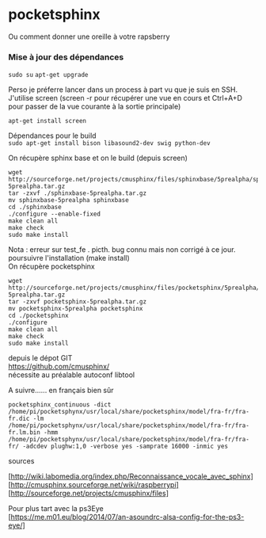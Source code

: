 # pocketsphinx
Ou comment donner une oreille à votre rapsberry  

### Mise à jour des dépendances

`sudo su`
`apt-get upgrade`

Perso je préferre lancer dans un process à part vu que je suis en SSH. J'utilise screen (screen -r pour récupérer une vue en cours et Ctrl+A+D pour passer de la vue courante à la sortie principale)   

`apt-get install screen`  

Dépendances pour le build  
`sudo apt-get install bison libasound2-dev swig python-dev`

On récupère sphinx base et on le build (depuis screen)
```
wget http://sourceforge.net/projects/cmusphinx/files/sphinxbase/5prealpha/sphinxbase-5prealpha.tar.gz
tar -zxvf ./sphinxbase-5prealpha.tar.gz
mv sphinxbase-5prealpha sphinxbase
cd ./sphinxbase
./configure --enable-fixed
make clean all
make check
sudo make install
```
Nota : erreur sur test_fe . picth. bug connu mais non corrigé à ce jour. poursuivre l'installation  (make install)  
On récupère pocketsphinx  
```
wget http://sourceforge.net/projects/cmusphinx/files/pocketsphinx/5prealpha/pocketsphinx-5prealpha.tar.gz
tar -zxvf pocketsphinx-5prealpha.tar.gz
mv pocketsphinx-5prealpha pocketsphinx
cd ./pocketsphinx
./configure
make clean all
make check
sudo make install
```

depuis le dépot GIT  
https://github.com/cmusphinx/  
nécessite au préalable autoconf libtool


A suivre...... en français bien sûr

```
pocketsphinx_continuous -dict /home/pi/pocketsphynx/usr/local/share/pocketsphinx/model/fra-fr/fra-fr.dic -lm  /home/pi/pocketsphynx/usr/local/share/pocketsphinx/model/fra-fr/fra-fr.lm.bin -hmm /home/pi/pocketsphynx/usr/local/share/pocketsphinx/model/fra-fr/fra-fr/ -adcdev plughw:1,0 -verbose yes -samprate 16000 -inmic yes 

```


sources

[http://wiki.labomedia.org/index.php/Reconnaissance_vocale_avec_sphinx]  
[http://cmusphinx.sourceforge.net/wiki/raspberrypi]  
[http://sourceforge.net/projects/cmusphinx/files]  

Pour plus tart avec la ps3Eye  
[https://me.m01.eu/blog/2014/07/an-asoundrc-alsa-config-for-the-ps3-eye/]

